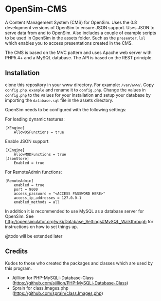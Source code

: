 OpenSim-CMS
===========

A Content Management System (CMS) for OpenSim. Uses the 0.8 development versions of OpenSim to ensure JSON support. Uses JSON to serve data from and to OpenSim.
Also includes a couple of example scripts to be used in OpenSim in the assets folder. Such as the `presenter.lsl` which enables you to access
presentations created in the CMS.

The CMS is based on the MVC pattern and uses Apache web server with PHP5.4+ and a MySQL database. The API is based on the REST principle.

## Installation
clone this repository in your www directory. For example: `/var/www/`.
Copy `config.php.example` and rename it to `config.php`. Change the values in `config.php` to the values for your installation and setup your database
by importing the `database.sql` file in the assets directory.

OpenSim needs to be configured with the following settings:

For loading dynamic textures:
```
[XEngine]
    AllowOSFunctions = true
```

Enable JSON support:

```
[XEngine]
    AllowMODFunctions = true
[JsonStore]
    Enabled = true
```

For RemoteAdmin functions:

```
[RemoteAdmin]
    enabled = true
    port = 9000
    access_password = "<ACCESS PASSWORD HERE>"
    access_ip_addresses = 127.0.0.1
    enabled_methods = all
```

In addition it is recommended to use MySQL as a database server for OpenSim. See http://opensimulator.org/wiki/Database_Settings#MySQL_Walkthrough for instructions
on how to set things up.


@todo will be extended later

## Credits
Kudos to those who created the packages and classes which are used by this program.
 * Ajillion for PHP-MySQLi-Database-Class (https://github.com/ajillion/PHP-MySQLi-Database-Class)
 * Sprain for class.Images.php (https://github.com/sprain/class.Images.php)